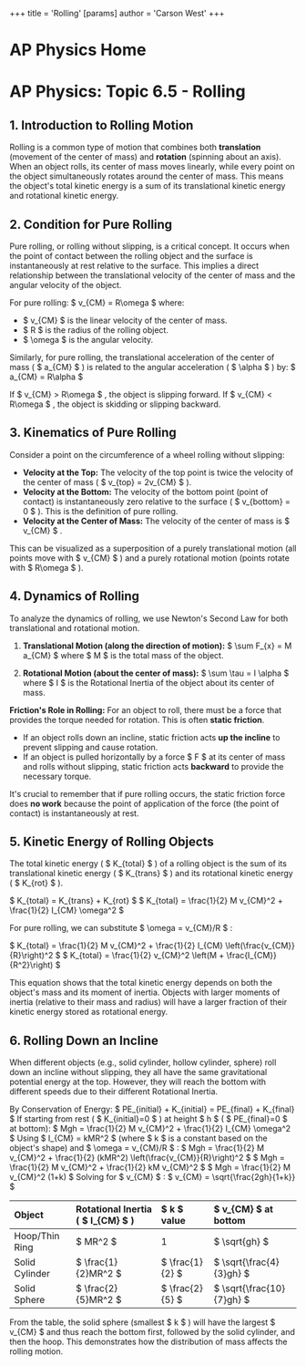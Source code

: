 +++
 title = 'Rolling'
[params]
	author = 'Carson West'
+++
# AP Physics Home
# AP Physics: Topic 6.5 - Rolling

## 1. Introduction to Rolling Motion

Rolling is a common type of motion that combines both **translation** (movement of the center of mass) and **rotation** (spinning about an axis). When an object rolls, its center of mass moves linearly, while every point on the object simultaneously rotates around the center of mass. This means the object's total kinetic energy is a sum of its translational kinetic energy and rotational kinetic energy.

## 2. Condition for Pure Rolling

Pure rolling, or rolling without slipping, is a critical concept. It occurs when the point of contact between the rolling object and the surface is instantaneously at rest relative to the surface. This implies a direct relationship between the translational velocity of the center of mass and the angular velocity of the object.

For pure rolling:
 $  v_{CM} = R\omega  $ 
where:
*    $ v_{CM} $  is the linear velocity of the center of mass.
*    $ R $  is the radius of the rolling object.
*    $ \omega $  is the angular velocity.

Similarly, for pure rolling, the translational acceleration of the center of mass ( $ a_{CM} $ ) is related to the angular acceleration ( $ \alpha $ ) by:
 $  a_{CM} = R\alpha  $ 

If  $ v_{CM} > R\omega $ , the object is slipping forward. If  $ v_{CM} < R\omega $ , the object is skidding or slipping backward.

## 3. Kinematics of Pure Rolling

Consider a point on the circumference of a wheel rolling without slipping:

*   **Velocity at the Top:** The velocity of the top point is twice the velocity of the center of mass ( $ v_{top} = 2v_{CM} $ ).
*   **Velocity at the Bottom:** The velocity of the bottom point (point of contact) is instantaneously zero relative to the surface ( $ v_{bottom} = 0 $ ). This is the definition of pure rolling.
*   **Velocity at the Center of Mass:** The velocity of the center of mass is  $ v_{CM} $ .

This can be visualized as a superposition of a purely translational motion (all points move with  $ v_{CM} $ ) and a purely rotational motion (points rotate with  $ R\omega $ ).

## 4. Dynamics of Rolling

To analyze the dynamics of rolling, we use Newton's Second Law for both translational and rotational motion.

1.  **Translational Motion (along the direction of motion):**
     $  \sum F_{x} = M a_{CM}  $ 
    where  $ M $  is the total mass of the object.

2.  **Rotational Motion (about the center of mass):**
     $  \sum \tau = I \alpha  $ 
    where  $ I $  is the Rotational Inertia of the object about its center of mass.

**Friction's Role in Rolling:**
For an object to roll, there must be a force that provides the torque needed for rotation. This is often **static friction**.
*   If an object rolls down an incline, static friction acts **up the incline** to prevent slipping and cause rotation.
*   If an object is pulled horizontally by a force  $ F $  at its center of mass and rolls without slipping, static friction acts **backward** to provide the necessary torque.

It's crucial to remember that if pure rolling occurs, the static friction force does **no work** because the point of application of the force (the point of contact) is instantaneously at rest.

## 5. Kinetic Energy of Rolling Objects

The total kinetic energy ( $ K_{total} $ ) of a rolling object is the sum of its translational kinetic energy ( $ K_{trans} $ ) and its rotational kinetic energy ( $ K_{rot} $ ).

 $  K_{total} = K_{trans} + K_{rot}  $ 
 $  K_{total} = \frac{1}{2} M v_{CM}^2 + \frac{1}{2} I_{CM} \omega^2  $ 

For pure rolling, we can substitute  $ \omega = v_{CM}/R $ :

 $  K_{total} = \frac{1}{2} M v_{CM}^2 + \frac{1}{2} I_{CM} \left(\frac{v_{CM}}{R}\right)^2  $ 
 $  K_{total} = \frac{1}{2} v_{CM}^2 \left(M + \frac{I_{CM}}{R^2}\right)  $ 

This equation shows that the total kinetic energy depends on both the object's mass and its moment of inertia. Objects with larger moments of inertia (relative to their mass and radius) will have a larger fraction of their kinetic energy stored as rotational energy.

## 6. Rolling Down an Incline

When different objects (e.g., solid cylinder, hollow cylinder, sphere) roll down an incline without slipping, they all have the same gravitational potential energy at the top. However, they will reach the bottom with different speeds due to their different Rotational Inertia.

By Conservation of Energy:
 $  PE_{initial} + K_{initial} = PE_{final} + K_{final}  $ 
If starting from rest ( $ K_{initial}=0 $ ) at height  $ h $  ( $ PE_{final}=0 $  at bottom):
 $  Mgh = \frac{1}{2} M v_{CM}^2 + \frac{1}{2} I_{CM} \omega^2  $ 
Using  $ I_{CM} = kMR^2 $  (where  $ k $  is a constant based on the object's shape) and  $ \omega = v_{CM}/R $ :
 $  Mgh = \frac{1}{2} M v_{CM}^2 + \frac{1}{2} (kMR^2) \left(\frac{v_{CM}}{R}\right)^2  $ 
 $  Mgh = \frac{1}{2} M v_{CM}^2 + \frac{1}{2} kM v_{CM}^2  $ 
 $  Mgh = \frac{1}{2} M v_{CM}^2 (1+k)  $ 
Solving for  $ v_{CM} $ :
 $  v_{CM} = \sqrt{\frac{2gh}{1+k}}  $ 

| Object           | Rotational Inertia ( $ I_{CM} $ ) |  $ k $  value |  $ v_{CM} $  at bottom |
| :--------------- | :----------------------------- | :-------- | :----------------- |
| Hoop/Thin Ring   |  $ MR^2 $                          | 1         |  $ \sqrt{gh} $         |
| Solid Cylinder   |  $ \frac{1}{2}MR^2 $               |  $ \frac{1}{2} $  |  $ \sqrt{\frac{4}{3}gh} $  |
| Solid Sphere     |  $ \frac{2}{5}MR^2 $               |  $ \frac{2}{5} $  |  $ \sqrt{\frac{10}{7}gh} $  |

From the table, the solid sphere (smallest  $ k $ ) will have the largest  $ v_{CM} $  and thus reach the bottom first, followed by the solid cylinder, and then the hoop. This demonstrates how the distribution of mass affects the rolling motion.